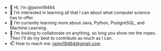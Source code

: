 - 👋 Hi, I’m @jwinn19464
- 👀 I’m interested in learning all that I can about what computer science has to offer.
- 🌱 I’m currently learning more about Java, Python, PostgreSQL, and Machine Learning.
- 💞️ I’m looking to collaborate on anything, so long you show me the ropes. Then I'll do my best to contribute as much as I can.
- 📫 How to reach me: jwinn19464@gmail.com

<!---
jwinn19464/jwinn19464 is a ✨ special ✨ repository because its `README.md` (this file) appears on your GitHub profile.
You can click the Preview link to take a look at your changes.
--->
